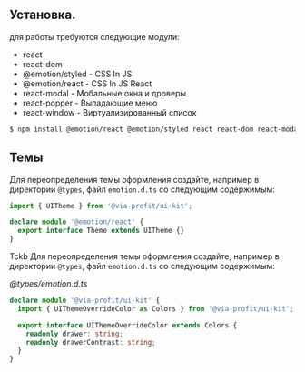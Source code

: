 
## Установка.

для работы требуются следующие модули:

 - react
 - react-dom
 - @emotion/styled - CSS In JS
 - @emotion/react - CSS In JS React
 - react-modal - Мобальные окна и дроверы
 - react-popper - Выпадающие меню
 - react-window - Виртуализированный список

```bash
$ npm install @emotion/react @emotion/styled react react-dom react-modal react-popper react-window

```

## Темы

Для переопределения темы оформления создайте, например в директории `@types`, файл `emotion.d.ts` со следующим содержимым:

```ts
import { UITheme } from '@via-profit/ui-kit';

declare module '@emotion/react' {
  export interface Theme extends UITheme {}
}

```

Tckb Для переопределения темы оформления создайте, например в директории `@types`, файл `emotion.d.ts` со следующим содержимым:

_@types/emotion.d.ts_

```ts
declare module '@via-profit/ui-kit' {
  import { UIThemeOverrideColor as Colors } from '@via-profit/ui-kit';

  export interface UIThemeOverrideColor extends Colors {
    readonly drawer: string;
    readonly drawerContrast: string;
  }
}
```